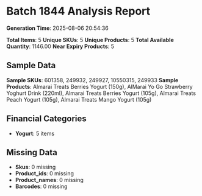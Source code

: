 # Batch 1844 Analysis Report

**Generation Time**: 2025-08-06 20:54:36

**Total Items**: 5
**Unique SKUs**: 5
**Unique Products**: 5
**Total Available Quantity**: 1146.00
**Near Expiry Products**: 5

## Sample Data
**Sample SKUs**: 601358, 249932, 249927, 10550315, 249933
**Sample Products**: Almarai Treats Berries Yogurt (150g), AlMarai Yo Go Strawberry Yoghurt Drink (220ml), Almarai Treats Berries Yogurt (105g), Almarai Treats Peach Yogurt (105g), Almarai Treats Mango Yogurt (105g)

## Financial Categories
- **Yogurt**: 5 items

## Missing Data
- **Skus**: 0 missing
- **Product_ids**: 0 missing
- **Product_names**: 0 missing
- **Barcodes**: 0 missing
